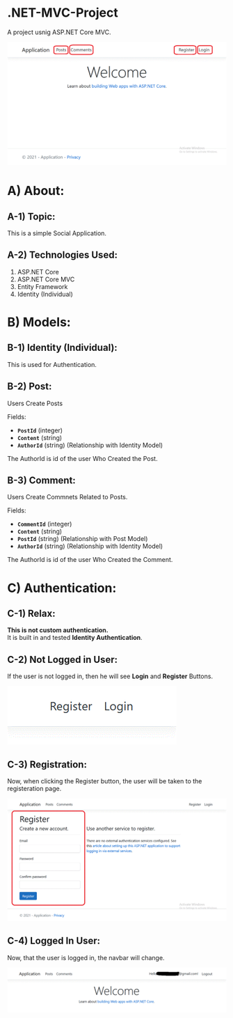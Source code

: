 # .NET-MVC-Project
A project usnig ASP.NET Core MVC.  


<img src="images/home.gif">




# A) About:

## A-1) Topic:
This is a simple Social Application.

## A-2) Technologies Used:

1. ASP.NET Core
2. ASP.NET Core MVC
3. Entity Framework
4. Identity (Individual)





# B) Models:

## B-1) Identity (Individual):
This is used for Authentication.


## B-2) Post:
Users Create Posts

Fields:
- **`PostId`** (integer)
- **`Content`** (string)
- **`AuthorId`** (string) (Relationship with Identity Model)

The AuthorId is id of the user Who Created the Post.


## B-3) Comment:
Users Create Commnets Related to Posts.


Fields:
- **`CommentId`** (integer)
- **`Content`** (string)
- **`PostId`** (string) (Relationship with Post Model)
- **`AuthorId`** (string) (Relationship with Identity Model)

The AuthorId is id of the user Who Created the Comment.





# C) Authentication:

## C-1) Relax:

**This is not custom authentication.**  
It is built in and tested **Identity Authentication**.  


## C-2) Not Logged in User:

If the user is not logged in, then he will see **Login** and **Register**
Buttons.

<img src="images/new_user.gif">





## C-3) Registration:

Now, when clicking the Register button, the user will be taken to the registeration page.


<img src="images/register.gif">




## C-4) Logged In User:


Now, that the user is logged in, the navbar will change.


<img src="images/logged_in_user.gif">


